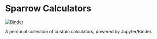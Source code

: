 # Sparrow Calculators
[![Binder](https://mybinder.org/badge_logo.svg)](https://mybinder.org/v2/gh/psmd-iberutaru/Calculators/HEAD?urlpath=lab/tree/index.ipynb)


A personal collection of custom calculators, powered by Jupyter/Binder.

